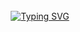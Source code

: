 <div align="center">
<br><br><br>

[![Typing SVG](https://readme-typing-svg.demolab.com?font=Fira+Code&weight=300&size=30&pause=1000&color=2A12A9&width=700&lines=Welcome.+This+is+Cookpie's+GitHub)](https://git.io/typing-svg)
<!--
**asd99708/asd99708** is a ✨ _special_ ✨ repository because its `README.md` (this file) appears on your GitHub profile.

Here are some ideas to get you started:

- 🔭 I’m currently working on ...
- 🌱 I’m currently learning ...
- 👯 I’m looking to collaborate on ...
- 🤔 I’m looking for help with ...
- 💬 Ask me about ...
- 📫 How to reach me: ...
- 😄 Pronouns: ...
- ⚡ Fun fact: ...
-->
